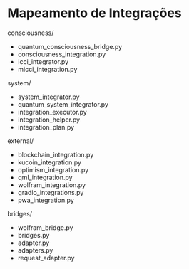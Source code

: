 # Mapeamento de Integrações

consciousness/
  - quantum_consciousness_bridge.py
  - consciousness_integration.py
  - icci_integrator.py
  - micci_integration.py

system/
  - system_integrator.py
  - quantum_system_integrator.py
  - integration_executor.py
  - integration_helper.py
  - integration_plan.py

external/
  - blockchain_integration.py
  - kucoin_integration.py
  - optimism_integration.py
  - qml_integration.py
  - wolfram_integration.py
  - gradio_integrations.py
  - pwa_integration.py

bridges/
  - wolfram_bridge.py
  - bridges.py
  - adapter.py
  - adapters.py
  - request_adapter.py

